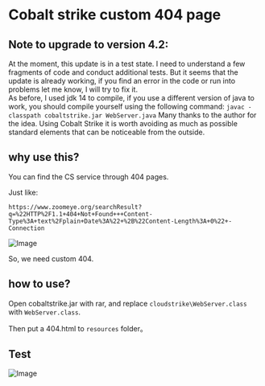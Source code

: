# Cobalt strike custom 404 page

## Note to upgrade to version 4.2:
At the moment, this update is in a test state. I need to understand a few fragments of code and conduct additional tests. But it seems that the update is already working, if you find an error in the code or run into problems let me know, I will try to fix it.  
As before, I used jdk 14 to compile, if you use a different version of java to work, you should compile yourself using the following command: `javac -classpath cobaltstrike.jar WebServer.java`
Many thanks to the author for the idea. Using Cobalt Strike it is worth avoiding as much as possible standard elements that can be noticeable from the outside.

## why use this?

You can find the CS service through 404 pages.

Just like:
```
https://www.zoomeye.org/searchResult?q=%22HTTP%2F1.1+404+Not+Found+++Content-Type%3A+text%2Fplain+Date%3A%22+%2B%22Content-Length%3A+0%22+-Connection
```

![Image](https://github.com/XZVB12/cs_custom_404/raw/master/img/2019-03-21-17-49-22.png)

So, we need custom 404.


## how to use?

Open cobaltstrike.jar with rar, and replace `cloudstrike\WebServer.class` with `WebServer.class`.

Then put a 404.html to `resources` folder。

## Test

![Image](https://github.com/XZVB12/cs_custom_404/raw/master/img/2019-03-21-17-55-42.png)
